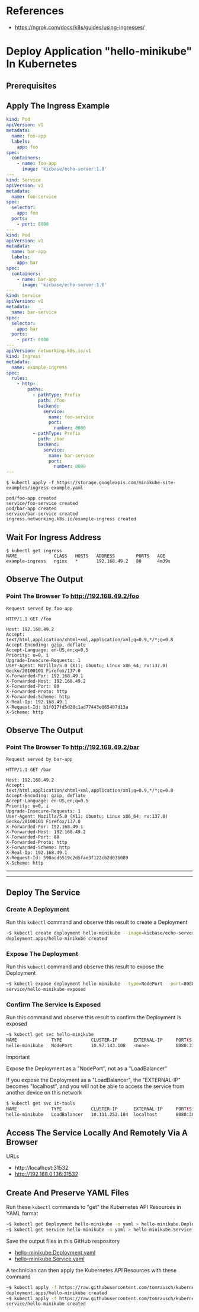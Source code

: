 # References

- https://ngrok.com/docs/k8s/guides/using-ingresses/

# Deploy Application "hello-minikube" In Kubernetes

## Prerequisites



## Apply The Ingress Example
```yaml
kind: Pod
apiVersion: v1
metadata:
  name: foo-app
  labels:
    app: foo
spec:
  containers:
    - name: foo-app
      image: 'kicbase/echo-server:1.0'
---
kind: Service
apiVersion: v1
metadata:
  name: foo-service
spec:
  selector:
    app: foo
  ports:
    - port: 8080
---
kind: Pod
apiVersion: v1
metadata:
  name: bar-app
  labels:
    app: bar
spec:
  containers:
    - name: bar-app
      image: 'kicbase/echo-server:1.0'
---
kind: Service
apiVersion: v1
metadata:
  name: bar-service
spec:
  selector:
    app: bar
  ports:
    - port: 8080
---
apiVersion: networking.k8s.io/v1
kind: Ingress
metadata:
  name: example-ingress
spec:
  rules:
    - http:
        paths:
          - pathType: Prefix
            path: /foo
            backend:
              service:
                name: foo-service
                port:
                  number: 8080
          - pathType: Prefix
            path: /bar
            backend:
              service:
                name: bar-service
                port:
                  number: 8080
---
```


```
$ kubectl apply -f https://storage.googleapis.com/minikube-site-examples/ingress-example.yaml

pod/foo-app created
service/foo-service created
pod/bar-app created
service/bar-service created
ingress.networking.k8s.io/example-ingress created
```

## Wait For Ingress Address
```
$ kubectl get ingress
NAME              CLASS   HOSTS   ADDRESS        PORTS   AGE
example-ingress   nginx   *       192.168.49.2   80      4m39s
```

## Observe The Output

### Point The Browser To http://192.168.49.2/foo

```
Request served by foo-app

HTTP/1.1 GET /foo

Host: 192.168.49.2
Accept: text/html,application/xhtml+xml,application/xml;q=0.9,*/*;q=0.8
Accept-Encoding: gzip, deflate
Accept-Language: en-US,en;q=0.5
Priority: u=0, i
Upgrade-Insecure-Requests: 1
User-Agent: Mozilla/5.0 (X11; Ubuntu; Linux x86_64; rv:137.0) Gecko/20100101 Firefox/137.0
X-Forwarded-For: 192.168.49.1
X-Forwarded-Host: 192.168.49.2
X-Forwarded-Port: 80
X-Forwarded-Proto: http
X-Forwarded-Scheme: http
X-Real-Ip: 192.168.49.1
X-Request-Id: b1f017fd5d20c1ad77443e065407d13a
X-Scheme: http
```


## Observe The Output

### Point The Browser To http://192.168.49.2/bar

```
Request served by bar-app

HTTP/1.1 GET /bar

Host: 192.168.49.2
Accept: text/html,application/xhtml+xml,application/xml;q=0.9,*/*;q=0.8
Accept-Encoding: gzip, deflate
Accept-Language: en-US,en;q=0.5
Priority: u=0, i
Upgrade-Insecure-Requests: 1
User-Agent: Mozilla/5.0 (X11; Ubuntu; Linux x86_64; rv:137.0) Gecko/20100101 Firefox/137.0
X-Forwarded-For: 192.168.49.1
X-Forwarded-Host: 192.168.49.2
X-Forwarded-Port: 80
X-Forwarded-Proto: http
X-Forwarded-Scheme: http
X-Real-Ip: 192.168.49.1
X-Request-Id: 590acd5519c2d5fae3f122cb2d03b089
X-Scheme: http

```





<hr>
<hr/>

## Deploy The Service

### Create A Deployment
Run this ```kubectl``` command and observe this result to create a Deployment
```bash
~$ kubectl create deployment hello-minikube --image=kicbase/echo-server:1.0
deployment.apps/hello-minikube created
```

### Expose The Deployment
Run this ```kubectl``` command and observe this result to expose the Deployment
```bash
~$ kubectl expose deployment hello-minikube --type=NodePort --port=8080
service/hello-minikube exposed
```

### Confirm The Service Is Exposed
Run this command and observe this result to confirm the Deployment is exposed
```bash
~$ kubectl get svc hello-minikube
NAME             TYPE           CLUSTER-IP      EXTERNAL-IP     PORT(S)         AGE
hello-minikube   NodePort       10.97.143.108   <none>          8080:31532/TCP  4m52s
```

> [!IMPORTANT]  
> Expose the Deployment as a "NodePort", not as a "LoadBalancer"
>
> If you expose the Deployment as a "LoadBalancer", the "EXTERNAL-IP" becomes "localhost", and you will not be able to access the service from another device on this network
>
> ```bash
> $ kubectl get svc it-tools
> NAME             TYPE           CLUSTER-IP      EXTERNAL-IP     PORT(S)          AGE
> hello-minikube   LoadBalancer   10.111.252.184  localhost       8080:30198/TCP   4m52s
> ```


## Access The Service Locally And Remotely Via A Browser

URLs
- http://localhost:31532
- http://192.168.0.136:31532

## Create And Preserve YAML Files

Run these ```kubectl``` commands to "get" the Kubernetes API Resources in YAML format
```bash
~$ kubectl get Deployment hello-minikube -o yaml > hello-minikube.Deployment.yaml
~$ kubectl get Service hello-minikube -o yaml > hello-minikube.Service.yaml
```

Save the output files in this GitHub respository
- [hello-minikube.Deployment.yaml](https://github.com/tomrausch/kubernetes_public/blob/94d634569f242ab4c8478f91c257dee34e4c0dd2/src/hello-minikube/hello-minikube.Deployment.yaml)
- [hello-minikube.Service.yaml](https://github.com/tomrausch/kubernetes_public/blob/f79db57e3ee43e4faa0fc78af771663412d51404/src/hello-minikube/hello-minikube.Service.yaml)

A technician can then apply the Kubernetes API Resources with these command
```bash
~$ kubectl apply -f https://raw.githubusercontent.com/tomrausch/kubernetes_public/refs/heads/main/src/hello-minikube/hello-minikube.Deployment.yaml
deployment.apps/hello-minikube created
~$ kubectl apply -f https://raw.githubusercontent.com/tomrausch/kubernetes_public/refs/heads/main/src/hello-minikube/hello-minikube.Service.yaml
service/hello-minikube created
```

